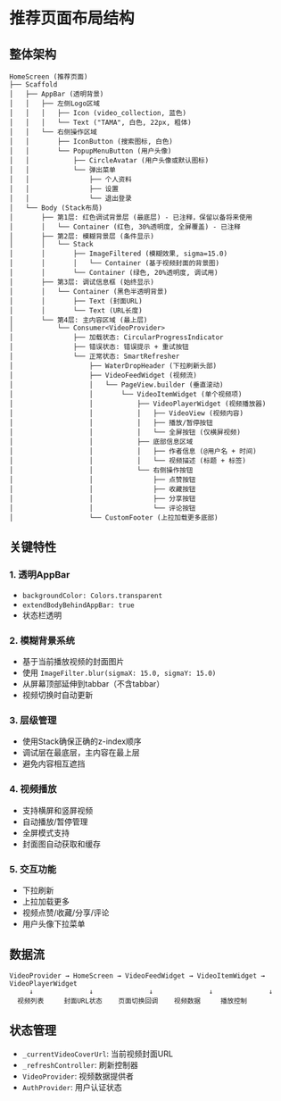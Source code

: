 # 推荐页面布局结构

## 整体架构

```
HomeScreen (推荐页面)
├── Scaffold
│   ├── AppBar (透明背景)
│   │   ├── 左侧Logo区域
│   │   │   ├── Icon (video_collection, 蓝色)
│   │   │   └── Text ("TAMA", 白色, 22px, 粗体)
│   │   └── 右侧操作区域
│   │       ├── IconButton (搜索图标, 白色)
│   │       └── PopupMenuButton (用户头像)
│   │           ├── CircleAvatar (用户头像或默认图标)
│   │           └── 弹出菜单
│   │               ├── 个人资料
│   │               ├── 设置
│   │               └── 退出登录
│   └── Body (Stack布局)
│       ├── 第1层: 红色调试背景层 (最底层) - 已注释，保留以备将来使用
│       │   └── Container (红色, 30%透明度, 全屏覆盖) - 已注释
│       ├── 第2层: 模糊背景层 (条件显示)
│       │   └── Stack
│       │       ├── ImageFiltered (模糊效果, sigma=15.0)
│       │       │   └── Container (基于视频封面的背景图)
│       │       └── Container (绿色, 20%透明度, 调试用)
│       ├── 第3层: 调试信息框 (始终显示)
│       │   └── Container (黑色半透明背景)
│       │       ├── Text (封面URL)
│       │       └── Text (URL长度)
│       └── 第4层: 主内容区域 (最上层)
│           └── Consumer<VideoProvider>
│               ├── 加载状态: CircularProgressIndicator
│               ├── 错误状态: 错误提示 + 重试按钮
│               └── 正常状态: SmartRefresher
│                   ├── WaterDropHeader (下拉刷新头部)
│                   ├── VideoFeedWidget (视频流)
│                   │   └── PageView.builder (垂直滚动)
│                   │       └── VideoItemWidget (单个视频项)
│                   │           ├── VideoPlayerWidget (视频播放器)
│                   │           │   ├── VideoView (视频内容)
│                   │           │   ├── 播放/暂停按钮
│                   │           │   └── 全屏按钮 (仅横屏视频)
│                   │           ├── 底部信息区域
│                   │           │   ├── 作者信息 (@用户名 + 时间)
│                   │           │   └── 视频描述 (标题 + 标签)
│                   │           └── 右侧操作按钮
│                   │               ├── 点赞按钮
│                   │               ├── 收藏按钮
│                   │               ├── 分享按钮
│                   │               └── 评论按钮
│                   └── CustomFooter (上拉加载更多底部)
```

## 关键特性

### 1. 透明AppBar
- `backgroundColor: Colors.transparent`
- `extendBodyBehindAppBar: true`
- 状态栏透明

### 2. 模糊背景系统
- 基于当前播放视频的封面图片
- 使用 `ImageFilter.blur(sigmaX: 15.0, sigmaY: 15.0)`
- 从屏幕顶部延伸到tabbar（不含tabbar）
- 视频切换时自动更新

### 3. 层级管理
- 使用Stack确保正确的z-index顺序
- 调试层在最底层，主内容在最上层
- 避免内容相互遮挡

### 4. 视频播放
- 支持横屏和竖屏视频
- 自动播放/暂停管理
- 全屏模式支持
- 封面图自动获取和缓存

### 5. 交互功能
- 下拉刷新
- 上拉加载更多
- 视频点赞/收藏/分享/评论
- 用户头像下拉菜单

## 数据流

```
VideoProvider → HomeScreen → VideoFeedWidget → VideoItemWidget → VideoPlayerWidget
     ↓              ↓              ↓              ↓              ↓
  视频列表     封面URL状态    页面切换回调    视频数据     播放控制
```

## 状态管理

- `_currentVideoCoverUrl`: 当前视频封面URL
- `_refreshController`: 刷新控制器
- `VideoProvider`: 视频数据提供者
- `AuthProvider`: 用户认证状态
